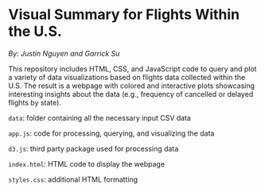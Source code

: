 # Visual Summary for Flights Within the U.S.
*By: Justin Nguyen and Garrick Su*

This repository includes HTML, CSS, and JavaScript code to query and plot a variety of data visualizations based on flights data collected within the U.S. The result is a webpage with colored and interactive plots showcasing interesting insights about the data (e.g., frequency of cancelled or delayed flights by state).

`data`: folder containing all the necessary input CSV data

`app.js`: code for processing, querying, and visualizing the data

`d3.js`: third party package used for processing data

`index.html`: HTML code to display the webpage

`styles.css`: additional HTML formatting
